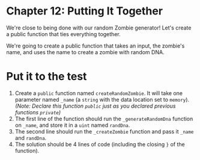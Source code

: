 # Chapter 12: Putting It Together

We're close to being done with our random Zombie generator! Let's create a public function that ties everything together.

We're going to create a public function that takes an input, the zombie's name, and uses the name to create a zombie with random DNA.

# Put it to the test

1.  Create a `public` function named `createRandomZombie`. It will take one parameter named `_name` (a `string` with the data location set to `memory`). _(Note: Declare this function `public` just as you declared previous functions `private`)_
2.  The first line of the function should run the `_generateRandomDna` function on `_name`, and store it in a `uint` named `randDna`.
3.  The second line should run the `_createZombie` function and pass it `_name` and `randDna`.
4.  The solution should be 4 lines of code (including the closing `}` of the function).
